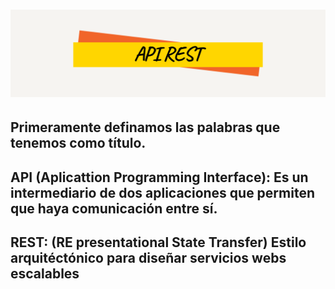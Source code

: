 # ![API-REST](https://github.com/Emmanuelprz1400/API-Rest/blob/main/Images/API-REST.png?raw=true)

## Primeramente definamos las palabras que tenemos como título.

## **API (Aplicattion Programming Interface):** Es un intermediario de dos aplicaciones que permiten que haya comunicación entre sí.
## **REST: (RE presentational State Transfer)** Estilo arquitéctónico para diseñar servicios webs escalables
